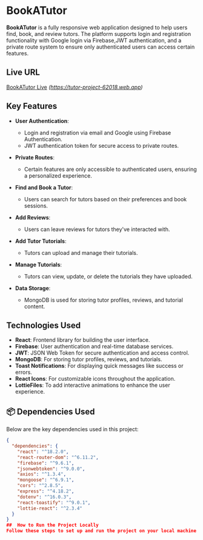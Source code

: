 # BookATutor

**BookATutor** is a fully responsive web application designed to help users find, book, and review tutors. The platform supports login and registration functionality with Google login via Firebase,JWT authentication, and a private route system to ensure only authenticated users can access certain features.

## Live URL
[BookATutor Live](#) *(https://tutor-project-62018.web.app)*

## Key Features
* **User Authentication**: 
  * Login and registration via email and Google using Firebase Authentication.
  * JWT authentication token for secure access to private routes.
  
* **Private Routes**: 
  * Certain features are only accessible to authenticated users, ensuring a personalized experience.
  
* **Find and Book a Tutor**: 
  * Users can search for tutors based on their preferences and book sessions.
  
* **Add Reviews**: 
  * Users can leave reviews for tutors they've interacted with.
  
* **Add Tutor Tutorials**: 
  * Tutors can upload and manage their tutorials.
  
* **Manage Tutorials**: 
  * Tutors can view, update, or delete the tutorials they have uploaded.

* **Data Storage**:
  * MongoDB is used for storing tutor profiles, reviews, and tutorial content.

## Technologies Used
* **React**: Frontend library for building the user interface.
* **Firebase**: User authentication and real-time database services.
* **JWT**: JSON Web Token for secure authentication and access control.
* **MongoDB**: For storing tutor profiles, reviews, and tutorials.
* **Toast Notifications**: For displaying quick messages like success or errors.
* **React Icons**: For customizable icons throughout the application.
* **LottieFiles**: To add interactive animations to enhance the user experience.

## 📦 Dependencies Used  
Below are the key dependencies used in this project:  

```json
{
  "dependencies": {
    "react": "^18.2.0",
    "react-router-dom": "^6.11.2",
    "firebase": "^9.6.1",
    "jsonwebtoken": "^9.0.0",
    "axios": "^1.3.4",
    "mongoose": "^6.9.1",
    "cors": "^2.8.5",
    "express": "^4.18.2",
    "dotenv": "^16.0.3",
    "react-toastify": "^9.0.1",
    "lottie-react": "^2.3.4"
  }
}
##  How to Run the Project Locally
Follow these steps to set up and run the project on your local machine using **VS Code**.




